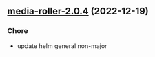 

## [media-roller-2.0.4](https://github.com/truecharts/charts/compare/media-roller-2.0.3...media-roller-2.0.4) (2022-12-19)

### Chore

- update helm general non-major
  
  